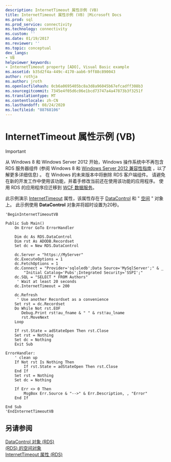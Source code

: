 ```yaml
---
description: InternetTimeout 属性示例 (VB)
title: InternetTimeout 属性示例 (VB) |Microsoft Docs
ms.prod: sql
ms.prod_service: connectivity
ms.technology: connectivity
ms.custom: ''
ms.date: 01/19/2017
ms.reviewer: ''
ms.topic: conceptual
dev_langs:
- VB
helpviewer_keywords:
- InternetTimeout property [ADO], Visual Basic example
ms.assetid: b35d2f4a-449c-4170-aab6-9ff88c890043
author: rothja
ms.author: jroth
ms.openlocfilehash: 0cb6a0695405bc8a3d8a96045b67efcadff308b3
ms.sourcegitcommit: 7345e4f05d6c06e1bcd73747a4a47873b3f3251f
ms.translationtype: MT
ms.contentlocale: zh-CN
ms.lasthandoff: 08/24/2020
ms.locfileid: "88768106"
---
```

# <a name="internettimeout-property-example-vb"></a>InternetTimeout 属性示例 (VB)
> [!IMPORTANT]
>  从 Windows 8 和 Windows Server 2012 开始，Windows 操作系统中不再包含 RDS 服务器组件 (参阅 Windows 8 和 [Windows Server 2012 兼容性指南](https://www.microsoft.com/download/details.aspx?id=27416) ，以了解更多详细信息) 。 在 Windows 的未来版本中将删除 RDS 客户端组件。 请避免在新的开发工作中使用该功能，并着手修改当前还在使用该功能的应用程序。 使用 RDS 的应用程序应迁移到 [WCF 数据服务](https://go.microsoft.com/fwlink/?LinkId=199565)。  
  
 此示例演示 [InternetTimeout](./internettimeout-property-rds.md) 属性，该属性存在于 [DataControl](./datacontrol-object-rds.md) 和 " [空间](./dataspace-object-rds.md) " 对象上。 此示例使用 **DataControl** 对象并将超时设置为20秒。  
  
```  
'BeginInternetTimeoutVB  
  
Public Sub Main()  
    On Error GoTo ErrorHandler  
  
    Dim dc As RDS.DataControl  
    Dim rst As ADODB.Recordset  
    Set dc = New RDS.DataControl  
  
    dc.Server = "https://MyServer"  
    dc.ExecuteOptions = 1  
    dc.FetchOptions = 1  
    dc.Connect = "Provider='sqloledb';Data Source='MySqlServer';" & _  
        "Initial Catalog='Pubs';Integrated Security='SSPI';"  
    dc.SQL = "SELECT * FROM Authors"  
     ' Wait at least 20 seconds  
    dc.InternetTimeout = 200  
  
    dc.Refresh  
     ' Use another Recordset as a convenience  
    Set rst = dc.Recordset  
    Do While Not rst.EOF  
       Debug.Print rst!au_fname & " " & rst!au_lname  
       rst.MoveNext  
    Loop  
  
    If rst.State = adStateOpen Then rst.Close  
    Set rst = Nothing  
    Set dc = Nothing  
    Exit Sub  
  
ErrorHandler:  
    ' clean up  
    If Not rst Is Nothing Then  
        If rst.State = adStateOpen Then rst.Close  
    End If  
    Set rst = Nothing  
    Set dc = Nothing  
  
    If Err <> 0 Then  
        MsgBox Err.Source & "-->" & Err.Description, , "Error"  
    End If  
  
End Sub  
'EndInternetTimeoutVB  
```  
  
## <a name="see-also"></a>另请参阅  
 [DataControl 对象 (RDS) ](./datacontrol-object-rds.md)   
 [ (RDS) 的空间对象 ](./dataspace-object-rds.md)   
 [InternetTimeout 属性 (RDS)](./internettimeout-property-rds.md)
